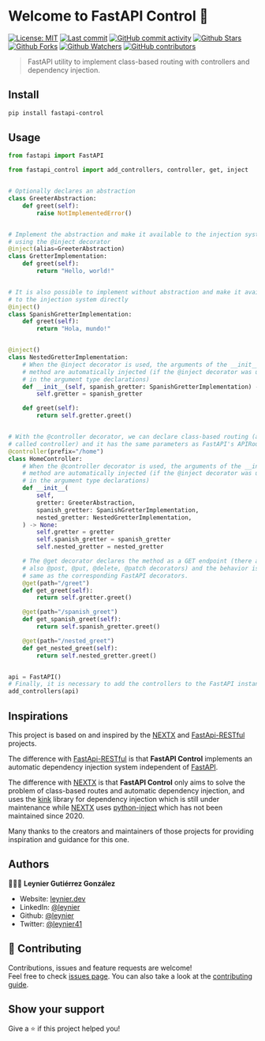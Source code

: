 # Welcome to FastAPI Control 👋

[![License: MIT](https://img.shields.io/badge/License-MIT-green.svg)](https://opensource.org/licenses/MIT)
[![Last commit](https://img.shields.io/github/last-commit/leynier/fastapi-control.svg?style=flat)](https://github.com/leynier/fastapi-control/commits)
[![GitHub commit activity](https://img.shields.io/github/commit-activity/m/leynier/fastapi-control)](https://github.com/leynier/fastapi-control/commits)
[![Github Stars](https://img.shields.io/github/stars/leynier/fastapi-control?style=flat&logo=github)](https://github.com/leynier/fastapi-control/stargazers)
[![Github Forks](https://img.shields.io/github/forks/leynier/fastapi-control?style=flat&logo=github)](https://github.com/leynier/fastapi-control/network/members)
[![Github Watchers](https://img.shields.io/github/watchers/leynier/fastapi-control?style=flat&logo=github)](https://github.com/leynier/fastapi-control)
[![GitHub contributors](https://img.shields.io/github/contributors/leynier/fastapi-control)](https://github.com/leynier/fastapi-control/graphs/contributors)

> FastAPI utility to implement class-based routing with controllers and dependency injection.

## Install

```sh
pip install fastapi-control
```

## Usage

```python
from fastapi import FastAPI

from fastapi_control import add_controllers, controller, get, inject


# Optionally declares an abstraction
class GreeterAbstraction:
    def greet(self):
        raise NotImplementedError()


# Implement the abstraction and make it available to the injection system
# using the @inject decorator
@inject(alias=GreeterAbstraction)
class GretterImplementation:
    def greet(self):
        return "Hello, world!"


# It is also possible to implement without abstraction and make it available
# to the injection system directly
@inject()
class SpanishGretterImplementation:
    def greet(self):
        return "Hola, mundo!"


@inject()
class NestedGretterImplementation:
    # When the @inject decorator is used, the arguments of the __init__
    # method are automatically injected (if the @inject decorator was used
    # in the argument type declarations)
    def __init__(self, spanish_gretter: SpanishGretterImplementation) -> None:
        self.gretter = spanish_gretter

    def greet(self):
        return self.gretter.greet()


# With the @controller decorator, we can declare class-based routing (also
# called controller) and it has the same parameters as FastAPI's APIRouter
@controller(prefix="/home")
class HomeController:
    # When the @controller decorator is used, the arguments of the __init__
    # method are automatically injected (if the @inject decorator was used
    # in the argument type declarations)
    def __init__(
        self,
        gretter: GreeterAbstraction,
        spanish_gretter: SpanishGretterImplementation,
        nested_gretter: NestedGretterImplementation,
    ) -> None:
        self.gretter = gretter
        self.spanish_gretter = spanish_gretter
        self.nested_gretter = nested_gretter

    # The @get decorator declares the method as a GET endpoint (there are
    # also @post, @put, @delete, @patch decorators) and the behavior is the
    # same as the corresponding FastAPI decorators.
    @get(path="/greet")
    def get_greet(self):
        return self.gretter.greet()

    @get(path="/spanish_greet")
    def get_spanish_greet(self):
        return self.spanish_gretter.greet()

    @get(path="/nested_greet")
    def get_nested_greet(self):
        return self.nested_gretter.greet()


api = FastAPI()
# Finally, it is necessary to add the controllers to the FastAPI instance
add_controllers(api)
```

## Inspirations

This project is based on and inspired by the [NEXTX](https://github.com/adriangs1996/nextx.repository) and [FastApi-RESTful](https://github.com/yuval9313/FastApi-RESTful) projects.

The difference with [FastApi-RESTful](https://github.com/yuval9313/FastApi-RESTful) is that **FastAPI Control** implements an automatic dependency injection system independent of [FastAPI](https://fastapi.tiangolo.com).

The difference with [NEXTX](https://github.com/adriangs1996/nextx.repository) is that **FastAPI Control** only aims to solve the problem of class-based routes and automatic dependency injection, and uses the [kink](https://github.com/kodemore/kink) library for dependency injection which is still under maintenance while [NEXTX](https://github.com/adriangs1996/nextx.repository) uses [python-inject](https://github.com/ivankorobkov/python-inject) which has not been maintained since 2020.

Many thanks to the creators and maintainers of those projects for providing inspiration and guidance for this one.

## Authors

👨🏻‍💻 **Leynier Gutiérrez González**

* Website: [leynier.dev](https://leynier.dev)
* LinkedIn: [@leynier](https://linkedin.com/in/leynier)
* Github: [@leynier](https://github.com/leynier)
* Twitter: [@leynier41](https://twitter.com/leynier41)

## 🤝 Contributing

Contributions, issues and feature requests are welcome!<br />Feel free to check [issues page](https://github.com/leynier/fastapi-control/issues). You can also take a look at the [contributing guide](CONTRIBUTING.md).

## Show your support

Give a ⭐️ if this project helped you!
